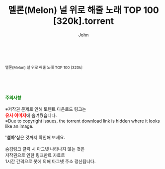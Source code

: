 ﻿---
layout: post
title:  "멜론(Melon) 널 위로 해줄 노래 TOP 100 [320k].torrent"
author: John
categories: [ 방송/음악 ]
tags: [  ]
image:  
description: "멜론(Melon) 널 위로 해줄 노래 TOP 100 [320k] torrent 정보 공유"
toc: true
toc_sticky: true
---

<br>
<div class="view-img">
<a class="view_image" href="http://torrentmobile61.com/bbs/view_image.php?fn=%2Fdata%2Ffile%2Fmusic%2F1040166563_6lDnxopW_8c03a251d106689b32e1b484a910c97782dfeda6.png" target="_blank"><img alt="" class="img-tag" content="http://torrentmobile61.com/data/file/music/1040166563_6lDnxopW_8c03a251d106689b32e1b484a910c97782dfeda6.png" itemprop="image" src="http://torrentmobile61.com/data/file/music/thumb-1040166563_6lDnxopW_8c03a251d106689b32e1b484a910c97782dfeda6_835x569.png"/></a></div><div class="view-content" itemprop="description">
<p><span style="font-size:12px;">멜론(Melon) 널 위로 해줄 노래 TOP 100 [320k]</span> </p> </div>
    
<br><br><br>
<p data-ke-size="size16"><b><span style="color: green;">주의사항</span></b><br /><br />※저작권 문제로 인해 토렌트 다운로드 링크는<br /><b><span style="color: red;">유사 이미지</span></b>에 숨겨뒀습니다.<br />※Due to copyright issues, the torrent download link is hidden where it looks like an image.<br /><br /><b>'설마'</b>싶은 것까지 확인해 보세요.<br /><br />숨김링크 클릭 시 마그넷 나타나지 않는 것은<br />저작권으로 인한 링크만료 자료로<br />1시간 간격으로 봇에 의해 마그넷 주소 갱신됩니다.</p>
